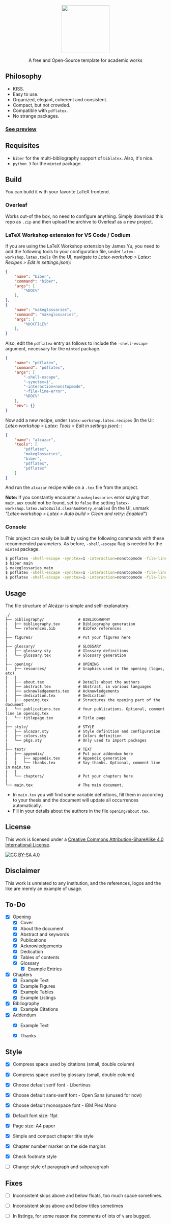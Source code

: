 <p align="center">
    <img src="opening/resources/logos/alcazar.svg" height=150px/>
</p>
<p align="center">A free and Open-Source template for academic works<p>




## Philosophy

- KISS.
- Easy to use.
- Organized, elegant, coherent and consistent.
- Compact, but not crowded.
- Compatible with `pdflatex`.
- No strange packages.


### [See preview](https://github.com/dpmj/alcazar/blob/main/main.pdf)


## Requisites

- `biber` for the multi-bibliography support of `biblatex`. Also, it's nice.
- `python 3` for the `minted` package.


## Build

You can build it with your favorite LaTeX frontend.


### Overleaf

Works out-of the box, no need to configure anything. Simply download this repo as `.zip` and then upload the archive to Overleaf as a new project.

### LaTeX Workshop extension for VS Code / Codium

If you are using the LaTeX Workshop extension by James Yu, you need to add the following tools to your configuration file, under `latex-workshop.latex.tools` (In the UI, navigate to *Latex-workshop > Latex: Recipes > Edit in settings.json*): 

```json
{
    "name": "biber",
    "command": "biber",
    "args": [
        "%DOC%"
    ],
},
{
    "name": "makeglossaries",
    "command": "makeglossaries",
    "args": [
        "%DOCFILE%"
    ],
}
```

Also, edit the `pdflatex` entry as follows to include the `-shell-escape` argument, necessary for the `minted` package.

```json
{
    "name": "pdflatex",
    "command": "pdflatex",
    "args": [
        "-shell-escape",
        "-synctex=1",
        "-interaction=nonstopmode",
        "-file-line-error",
        "%DOC%"
    ],
    "env": {}
}
```

Now add a new recipe, under `latex-workshop.latex.recipes` (In the UI: *Latex-workshop > Latex: Tools > Edit in settings.json*): : 

```json
{
    "name": "alcazar",
    "tools": [
        "pdflatex",
        "makeglossaries",
        "biber",
        "pdflatex",
        "pdflatex"
    ]
}
```

And run the `alcazar` recipe while on a `.tex` file from the project. 

**Note:** If you constantly encounter a `makeglossaries` error saying that `main.aux` could not be found, set to `false` the setting `latex-workshop.latex.autoBuild.cleanAndRetry.enabled` (In the UI, unmark *"Latex-workshop > Latex > Auto build > Clean and retry: Enabled"*)


### Console

This project can easily be built by using the following commands with these recommended parameters. As before, `-shell-escape` flag is needed for the `minted` package.

```bash
$ pdflatex -shell-escape -synctex=1 -interaction=nonstopmode -file-line-error main
$ biber main
$ makeglossaries main
$ pdflatex -shell-escape -synctex=1 -interaction=nonstopmode -file-line-error main
$ pdflatex -shell-escape -synctex=1 -interaction=nonstopmode -file-line-error main
```


## Usage

The file structure of Alcázar is simple and self-explanatory:

```
./
├── bibliography/               # BIBLIOGRAPHY
|   ├── bibliography.tex        # Bibliography generation
|   └── references.bib          # BibTeX references
|
├── figures/                    # Put your figures here
|
├── glossary/                   # GLOSSARY
|   ├── glossary.sty            # Glossary definitions
|   └── glossary.tex            # Glossary generation
|
├── opening/                    # OPENING
|   ├── resources/              # Graphics used in the opening (logos, etc)
|   |
|   ├── about.tex               # Details about the authors
|   ├── abstract.tex            # Abstract, in various languages
|   ├── acknowledgements.tex    # Acknowledgements
|   ├── dedication.tex          # Dedication
|   ├── opening.tex             # Structures the opening part of the document
|   └── publications.tex        # Your publications. Optional, comment line in opening.tex
|   └── titlepage.tex           # Title page
|
├── style/                      # STYLE
|   ├── alcazar.sty             # Style definition and configuration
|   ├── colors.sty              # Colors definition
|   └── pkgs.sty                # Only used to import packages
|
├── text/                       # TEXT
|   ├── appendix/               # Put your addendum here
|   |   ├── appendix.tex        # Appendix generation
|   |   └── thanks.tex          # Say thanks. Optional, comment line in main.tex
|   |
|   └── chapters/               # Put your chapters here
|
└── main.tex                    # The main document.
```

- In `main.tex` you will find some variable definitions, fill them in according to your thesis and the document will update all occurrences automatically.
- Fill in your details about the authors in the file `opening/about.tex`.


## License
    
This work is licensed under a
[Creative Commons Attribution-ShareAlike 4.0 International License][cc-by-sa].

[![CC BY-SA 4.0][cc-by-sa-image]][cc-by-sa]

[cc-by-sa]: http://creativecommons.org/licenses/by-sa/4.0/
[cc-by-sa-image]: https://licensebuttons.net/l/by-sa/4.0/88x31.png
[cc-by-sa-shield]: https://img.shields.io/badge/License-CC%20BY--SA%204.0-lightgrey.svg


## Disclaimer

This work is unrelated to any institution, and the references, logos and the like are merely an example of usage.


## To-Do

- [x] Opening
    - [x] Cover
    - [x] About the document
    - [x] Abstract and keywords
    - [x] Publications
    - [x] Acknowledgements
    - [x] Dedication
    - [x] Tables of contents
    - [x] Glossary
        - [x] Example Entries
- [x] Chapters
    - [x] Example Text
    - [x] Example Figures
    - [x] Example Tables
    - [x] Example Listings
- [x] Bibliography
    - [x] Example Citations
- [x] Addendum
    - [x] Example Text
    - [x] Thanks


## Style 

- [x] Compress space used by citations (small, double column)
- [x] Compress space used by glossary (small, double column)
- [x] Choose default serif font - Libertinus
- [x] Choose default sans-serif font - Open Sans (unused for now)
- [x] Choose default monospace font - IBM Plex Mono
- [x] Default font size: 11pt
- [x] Page size: A4 paper
- [x] Simple and compact chapter title style 
- [x] Chapter number marker on the side margins
- [x] Check footnote style
- [ ] Change style of paragraph and subparagraph


    
## Fixes

- [ ] Inconsistent skips above and below floats, too much space sometimes.
- [ ] Inconsistent skips above and below titles sometimes
- [ ] In listings, for some reason the comments of lots of `%` are bugged.




